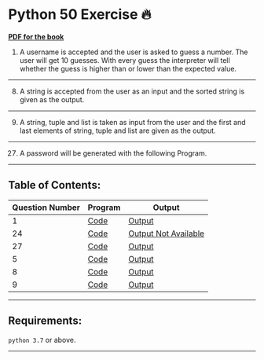 # Python 50 Exercise :fire:

**[PDF for the book](https://github.com/HackClubNUV/Python-50-Exercises/files/6885619/dokumen.pub_python-workout-50-essential-exercises-1nbsped-1617295507-9781617295508.pdf)**

1) A username is accepted and the user is asked to guess a number. The user will get 10 guesses. With every guess the interpreter will tell whether the guess is higher than or lower than the expected value.
------------------------------------------------------
8) A string is accepted from the user as an input and the sorted string is given as the output.
------------------------------------------------------
9) A string, tuple and list is taken as input from the user and the first and last elements of string, tuple and list are given as the output.
------------------------------------------------------
27) A password will be generated with the following Program.
------------------------------------------------------
## Table of Contents:
| Question Number | Program | Output
------------------|---------|-------
| 1 | [Code](practice1.py) | [Output](Images/1.png)
| 24 | [Code](practice24.py) | [Output Not Available]()
| 27 | [Code](practice27.py) | [Output](Images/27.png)
| 5 |  [Code](practice5.py) | [Output](Images/practice5.py.jpg)
| 8 | [Code](practice8.py) | [Output](Images/8.PNG)
| 9 | [Code](practice9.py) | [Output](Images/9.png)
------------------------------------------------------
## Requirements:

`python 3.7` or above.

-----------------------------------------------------

